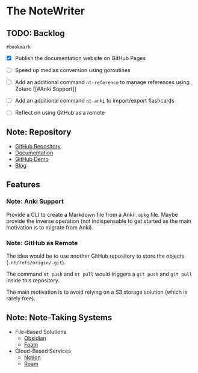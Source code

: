 # The NoteWriter

## TODO: Backlog

`#bookmark`

* [x] Publish the documentation website on GitHub Pages
* [ ] Speed up medias conversion using goroutines
* [ ] Add an additional command `nt-reference` to manage references using Zotero [[#Anki Support]]
* [ ] Add an additional command `nt-anki` to import/export flashcards
* [ ] Reflect on using GitHub as a remote


## Note: Repository

* [GitHub Repository](https://github.com/julien-sobczak/the-notewriter/${page:[issues,pulls,actions,...]} "#go/nt/github")
* [Documentation](https://julien-sobczak.github.io/the-notewriter/ "#go/nt/doc")
* [GitHub Demo](https://github.com/${org}/${repo} "#go/github")
* [Blog](https://juliensobczak.com/categories/${category:[read,write,inspect]} "#go/blog")


## Features


### Note: Anki Support

Provide a CLI to create a Markdown file from a Anki `.apkg` file. Maybe provide the inverse operation (not indispensable to get started as the main motivation is to migrate from Anki).


### Note: GitHub as Remote

The idea would be to use another GitHub repository to store the objects (`.nt/refs/origin/.git`).

The command `nt push` and `nt pull` would triggers a `git push` and `git pull` inside this repository.

The main motivation is to avoid relying on a S3 storage solution (which is rarely free).


## Note: Note-Taking Systems

* File-Based Solutions
  * [Obsidian](https://obsidian.md/)
  * [Foam](https://github.com/foambubble/foam)
* Cloud-Based Services
  * [Notion](https://www.notion.so/)
  * [Roam](https://roamresearch.com/)
